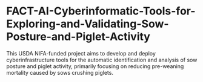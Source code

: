 # FACT-AI-Cyberinformatic-Tools-for-Exploring-and-Validating-Sow-Posture-and-Piglet-Activity
This USDA NIFA-funded project aims to develop and deploy cyberinfrastructure tools for the automatic identification and analysis of sow posture and piglet activity, primarily focusing on reducing pre-weaning mortality caused by sows crushing piglets.
